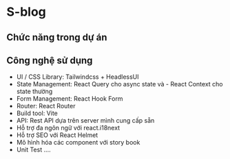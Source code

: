 # S-blog

## Chức năng trong dự án

## Công nghệ sử dụng

- UI / CSS Library: Tailwindcss + HeadlessUI
- State Management: React Query cho async state và - React Context cho state thường
- Form Management: React Hook Form
- Router: React Router
- Build tool: Vite
- API: Rest API dựa trên server mình cung cấp sẵn
- Hỗ trợ đa ngôn ngữ với react.i18next
- Hỗ trợ SEO với React Helmet
- Mô hình hóa các component với story book
- Unit Test
  ....
